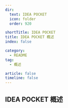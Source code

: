 ```yaml
---
dir:
  text: IDEA POCKET
  icon: folder
  order: 920

shortTitle: IDEA POCKET
title: IDEA POCKET 概述
index: false

category: 
  - README
tag:
  - 概述

article: false
timeline: false
---
```


## IDEA POCKET 概述